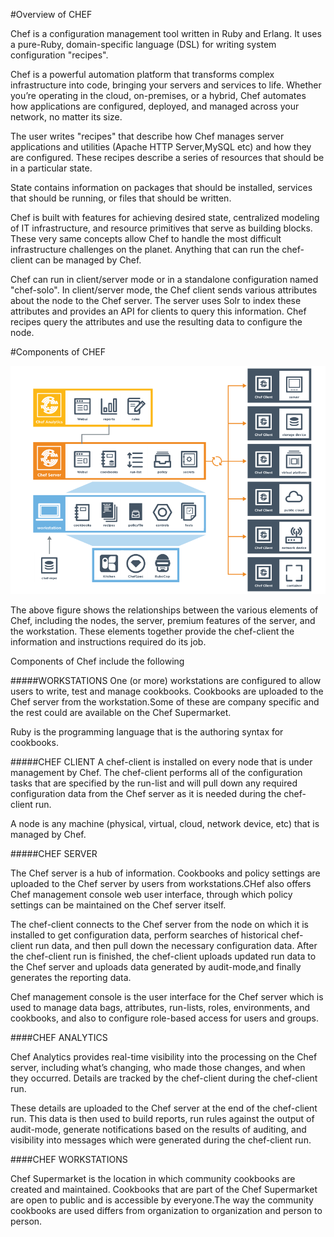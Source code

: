 #Overview of CHEF

Chef is a configuration management tool written in Ruby and Erlang. It uses a pure-Ruby, domain-specific language (DSL) for writing system configuration "recipes".

Chef is a powerful automation platform that transforms complex infrastructure into code, bringing your servers and services to life. Whether you’re operating in the cloud, on-premises, or a hybrid, Chef automates how applications are configured, deployed, and managed across your network, no matter its size.

The user writes "recipes" that describe how Chef manages server applications and utilities (Apache HTTP Server,MySQL etc) and how they are configured. These recipes describe a series of resources that should be in a particular state.

State contains information on packages that should be installed, services that should be running, or files that should be written.

Chef is built with features for achieving desired state, centralized modeling of IT infrastructure, and resource primitives that serve as building blocks. These very same concepts allow Chef to handle the most difficult infrastructure challenges on the planet. Anything that can run the chef-client can be managed by Chef.

Chef can run in client/server mode or in a standalone configuration named "chef-solo". In client/server mode, the Chef client sends various attributes about the node to the Chef server. The server uses Solr to index these attributes and provides an API for clients to query this information. Chef recipes query the attributes and use the resulting data to configure the node.

#Components of CHEF

![alt text](https://github.com/pkdevaraj/Presentations/blob/gh-pages/Chef%20Images/ChefComponents.png "ChefComponents")

The above figure shows the relationships between the various elements of Chef, including the nodes, the server, premium features of the server, and the workstation. These elements together provide the chef-client the information and instructions required do its job.

Components of Chef include the following

#####WORKSTATIONS
One (or more) workstations are configured to allow users to write, test and manage cookbooks.
Cookbooks are uploaded to the Chef server from the workstation.Some of these are company specific and the rest could are available on the Chef Supermarket.

Ruby is the programming language that is the authoring syntax for cookbooks.

#####CHEF CLIENT
A chef-client is installed on every node that is under management by Chef. The chef-client performs all of the configuration tasks that are specified by the run-list and will pull down any required configuration data from the Chef server as it is needed during the chef-client run.

A node is any machine (physical, virtual, cloud, network device, etc) that is managed by Chef.

#####CHEF SERVER

The Chef server is a hub of information. Cookbooks and policy settings are uploaded to the Chef server by users from workstations.CHef also offers Chef management console web user interface, through which policy settings can be maintained on the Chef server itself.

The chef-client connects to the Chef server from the node on which it is installed to get configuration data, perform searches of historical chef-client run data, and then pull down the necessary configuration data. After the chef-client run is finished, the chef-client uploads updated run data to the Chef server and uploads data generated by audit-mode,and finally generates the reporting data.

Chef management console is the user interface for the Chef server which is used to manage data bags, attributes, run-lists, roles, environments, and cookbooks, and also to configure role-based access for users and groups.

####CHEF ANALYTICS

Chef Analytics provides real-time visibility into the processing on the Chef server, including what’s changing, who made those changes, and when they occurred. Details are tracked by the chef-client during the chef-client run.

These details are uploaded to the Chef server at the end of the chef-client run. This data is then used to build reports, run rules against the output of audit-mode, generate notifications based on the results of auditing, and visibility into messages which were generated during the chef-client run.

####CHEF WORKSTATIONS

Chef Supermarket is the location in which community cookbooks are created and maintained. Cookbooks that are part of the Chef Supermarket are open to public and is accessible by everyone.The way the community cookbooks are used differs from organization to organization and person to person.
